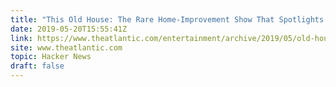```yaml
---
title: "This Old House: The Rare Home-Improvement Show That Spotlights Skilled Workers"
date: 2019-05-20T15:55:41Z
link: https://www.theatlantic.com/entertainment/archive/2019/05/old-houses-legacy-home-improvement-tv/589372/?utm_medium=RSS&utm_source=hune
site: www.theatlantic.com
topic: Hacker News
draft: false
---
```

